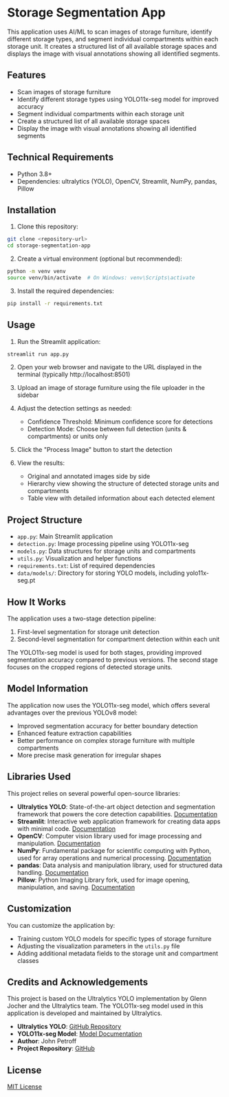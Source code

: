 # Storage Segmentation App

This application uses AI/ML to scan images of storage furniture, identify different storage types, and segment individual compartments within each storage unit. It creates a structured list of all available storage spaces and displays the image with visual annotations showing all identified segments.

## Features

- Scan images of storage furniture
- Identify different storage types using YOLO11x-seg model for improved accuracy
- Segment individual compartments within each storage unit
- Create a structured list of all available storage spaces
- Display the image with visual annotations showing all identified segments

## Technical Requirements

- Python 3.8+
- Dependencies: ultralytics (YOLO), OpenCV, Streamlit, NumPy, pandas, Pillow

## Installation

1. Clone this repository:
```bash
git clone <repository-url>
cd storage-segmentation-app
```

2. Create a virtual environment (optional but recommended):
```bash
python -m venv venv
source venv/bin/activate  # On Windows: venv\Scripts\activate
```

3. Install the required dependencies:
```bash
pip install -r requirements.txt
```

## Usage

1. Run the Streamlit application:
```bash
streamlit run app.py
```

2. Open your web browser and navigate to the URL displayed in the terminal (typically http://localhost:8501)

3. Upload an image of storage furniture using the file uploader in the sidebar

4. Adjust the detection settings as needed:
   - Confidence Threshold: Minimum confidence score for detections
   - Detection Mode: Choose between full detection (units & compartments) or units only

5. Click the "Process Image" button to start the detection

6. View the results:
   - Original and annotated images side by side
   - Hierarchy view showing the structure of detected storage units and compartments
   - Table view with detailed information about each detected element

## Project Structure

- `app.py`: Main Streamlit application
- `detection.py`: Image processing pipeline using YOLO11x-seg
- `models.py`: Data structures for storage units and compartments
- `utils.py`: Visualization and helper functions
- `requirements.txt`: List of required dependencies
- `data/models/`: Directory for storing YOLO models, including yolo11x-seg.pt

## How It Works

The application uses a two-stage detection pipeline:

1. First-level segmentation for storage unit detection
2. Second-level segmentation for compartment detection within each unit

The YOLO11x-seg model is used for both stages, providing improved segmentation accuracy compared to previous versions. The second stage focuses on the cropped regions of detected storage units.

## Model Information

The application now uses the YOLO11x-seg model, which offers several advantages over the previous YOLOv8 model:
- Improved segmentation accuracy for better boundary detection
- Enhanced feature extraction capabilities
- Better performance on complex storage furniture with multiple compartments
- More precise mask generation for irregular shapes

## Libraries Used

This project relies on several powerful open-source libraries:

- **Ultralytics YOLO**: State-of-the-art object detection and segmentation framework that powers the core detection capabilities. [Documentation](https://docs.ultralytics.com/)
- **Streamlit**: Interactive web application framework for creating data apps with minimal code. [Documentation](https://docs.streamlit.io/)
- **OpenCV**: Computer vision library used for image processing and manipulation. [Documentation](https://docs.opencv.org/)
- **NumPy**: Fundamental package for scientific computing with Python, used for array operations and numerical processing. [Documentation](https://numpy.org/doc/)
- **pandas**: Data analysis and manipulation library, used for structured data handling. [Documentation](https://pandas.pydata.org/docs/)
- **Pillow**: Python Imaging Library fork, used for image opening, manipulation, and saving. [Documentation](https://pillow.readthedocs.io/)

## Customization

You can customize the application by:

- Training custom YOLO models for specific types of storage furniture
- Adjusting the visualization parameters in the `utils.py` file
- Adding additional metadata fields to the storage unit and compartment classes

## Credits and Acknowledgements

This project is based on the Ultralytics YOLO implementation by Glenn Jocher and the Ultralytics team. The YOLO11x-seg model used in this application is developed and maintained by Ultralytics.

- **Ultralytics YOLO**: [GitHub Repository](https://github.com/ultralytics/ultralytics)
- **YOLO11x-seg Model**: [Model Documentation](https://docs.ultralytics.com/tasks/segment/)
- **Author**: John Petroff
- **Project Repository**: [GitHub](https://github.com/johnpetroff/storage-segmentation-app)

## License

[MIT License](LICENSE)